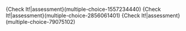 {Check It!|assessment}(multiple-choice-1557234440)
{Check It!|assessment}(multiple-choice-2856061401)
{Check It!|assessment}(multiple-choice-79075102)

